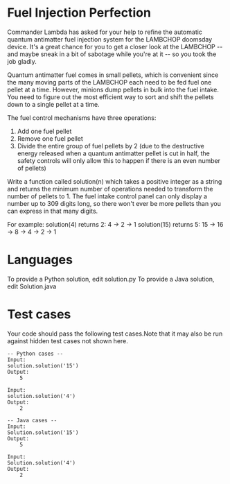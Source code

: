 Fuel Injection Perfection
=========================

Commander Lambda has asked for your help to refine the automatic quantum antimatter fuel injection system for the
LAMBCHOP doomsday device. It's a great chance for you to get a closer look at the LAMBCHOP -- and maybe sneak in a bit
of sabotage while you're at it -- so you took the job gladly.

Quantum antimatter fuel comes in small pellets, which is convenient since the many moving parts of the LAMBCHOP each
need to be fed fuel one pellet at a time. However, minions dump pellets in bulk into the fuel intake. You need to figure
out the most efficient way to sort and shift the pellets down to a single pellet at a time.

The fuel control mechanisms have three operations:

1) Add one fuel pellet
2) Remove one fuel pellet
3) Divide the entire group of fuel pellets by 2 (due to the destructive energy released when a quantum antimatter pellet
   is cut in half, the safety controls will only allow this to happen if there is an even number of pellets)

Write a function called solution(n) which takes a positive integer as a string and returns the minimum number of
operations needed to transform the number of pellets to 1. The fuel intake control panel can only display a number up to
309 digits long, so there won't ever be more pellets than you can express in that many digits.

For example:
solution(4) returns 2: 4 -> 2 -> 1
solution(15) returns 5: 15 -> 16 -> 8 -> 4 -> 2 -> 1

Languages
=========

To provide a Python solution, edit solution.py
To provide a Java solution, edit Solution.java

Test cases
==========

Your code should pass the following test cases.Note that it may also be run against hidden test cases not shown here.

```
-- Python cases --
Input:
solution.solution('15')
Output:
    5

Input:
solution.solution('4')
Output:
    2

-- Java cases --
Input:
Solution.solution('15')
Output:
    5

Input:
Solution.solution('4')
Output:
    2
```